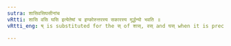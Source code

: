```yaml
---
sutra: शासिवसिघसीनांच
vRtti: शासि वसि घसि इत्येतेषां च इण्कोरुत्तरस्य सकारस्य मूर्द्धन्यो भवति ॥
vRtti_eng: ष् is substituted for the स् of शास्, वस् and घस् when it is preceded by an इण् vowel or a guttural.

---
```

